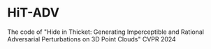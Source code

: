 # HiT-ADV
The code of "Hide in Thicket: Generating Imperceptible and Rational Adversarial Perturbations on 3D Point Clouds" CVPR 2024
